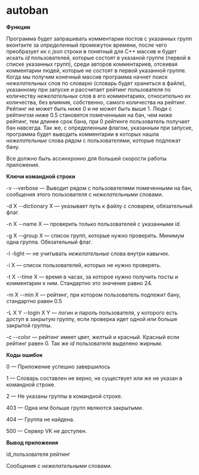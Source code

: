 # autoban

**Функции**

Программа будет запрашивать комментарии постов с указанных групп вконтакте за *определенный* промежуток времени, после чего преобразует их с *json* строки в понятный для С++ массив и будет искать *id* пользователей, которые состоят в указаной группе (первой в списке указанных групп), среди авторов комментариев, отсеивая комментарии людей, которые не состоят в первой указанной группе. Когда мы получим конечный массив программа начнет поиск *нежелательных* слов по словарю (словарь будет храниться в файле), указанному при запуске и рассчитает рейтинг пользователя по количеству *нежелательных* слов в его комментариях, относительно их количества, без влияния, собственно, самого количества на рейтинг. Рейтинг не может быть ниже 0 и не может быть выше 1. Люди с рейтингом ниже 0.5 становятся помеченными на бан, чем ниже рейтинг, тем длинее срок бана, при 0 рейтинге пользователь получает бан навсегда. Так же, с определенным флагом, указанным при запуске, программа будет выводить комментарии в которых нашла *нежелательные* слова рядом с пользователями, которые подлежат бану.


Все должно быть ассинхронно для большей скорости работы приложения.


**Ключи командной строки**

-v --verbose — Выводит рядом с пользователями помеченными на бан, сообщения этого пользователя с *нежелательными* словами.

-d X --dictionary X — указывает путь к файлу с словарем, обязательный флаг.

-n X --name X — проверить только пользователей с указанными *id*.

-g X --group X — список групп, которые нужно проверять. Минимум одна группа. Обязательный флаг.

-l -light — не учитывать *нежелательные* слова внутри кавычек.

-i X — список пользователей, которых не нужно проверять.

-t X --time X — время в часах, за которое нужно получить посты и комментарии к ним. Стандартно это значение равно 24.

-m X --min X — рейтинг, при котором пользователь подлежит бану, стандартно равен 0.5

-L X Y --login X Y — логин и пароль пользователя, у которого есть доступ в закрытую группу, если проверка идет одной или больше закрытой группы.

-с --color — рейтинг имеет цвет, желтый и красный. Красный если рейтинг равен 0. Так же *id* пользователя выделено жирным.


**Коды ошибок**

0 — Приложение успешно завершилось

1 — Словарь составлен не верно, не существует или же не указан в командной строке.

2 — Не указаны группы в командной строке.

403 — Одна или больше групп являются закрытыми.

404 — Группа не найдена.

500 — Сервер VK не доступен.


**Вывод приложения**

id_пользователя рейтинг

Сообщения с *нежелательными* словами.
